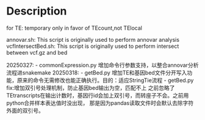 # Description

for TE: temporary only in favor of TEcount,not TElocal

annovar.sh: This script is originally used to perform annovar analysis
vcfIntersectBed.sh: This script is originally used to perform intersect between vcf.gz and bed

20250327:
    - commonExpression.py 增加命令行参数支持，以整合annovar分析流程进snakemake
20250318:
    - getBed.py 增加TE和基因bed文件分开写入功能，原来的命令无需修改也能正确执行。目的：适应StringTie流程
    - getBed.py fix:增加双引号处理机制，防止基因bed输出为空，匹配不上
        之前忽略了TEtranscripts在输出计数时，基因行id会加上双引号，而转座子不会。之前用python合并样本表达值时没出现，
        那是因为pandas读取文件时会默认去除字符外面的双引号。
